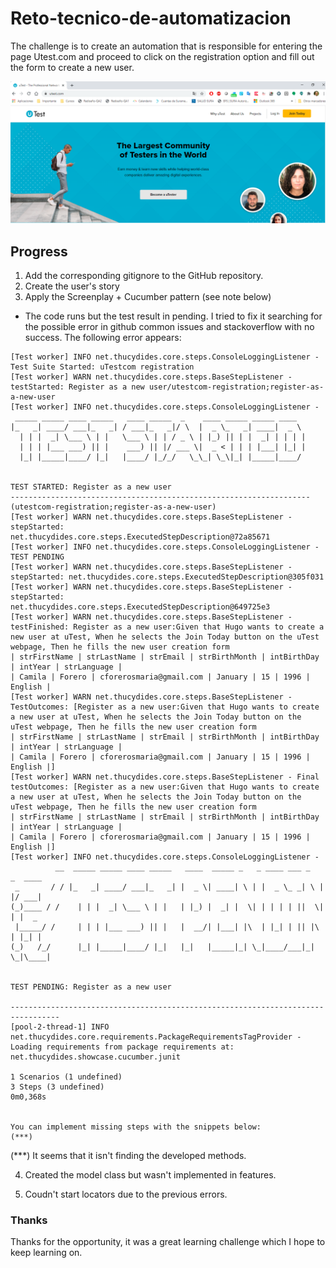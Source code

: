 # Reto-tecnico-de-automatizacion
The challenge is to create an automation that is responsible for entering the page Utest.com and proceed to click on the registration option and fill out the form to create a new user.

<img src="src/utestPage.png" alt="utestPage" width="700"> 

## Progress
1. Add the corresponding gitignore to the GitHub repository.
2. Create the user's story
3. Apply the Screenplay + Cucumber pattern (see note below)
* The code runs but the test result in pending. I tried to fix it searching for the possible error in github common issues and stackoverflow with no success.
The following error appears:

```
[Test worker] INFO net.thucydides.core.steps.ConsoleLoggingListener - Test Suite Started: uTestcom registration
[Test worker] WARN net.thucydides.core.steps.BaseStepListener - testStarted: Register as a new user/utestcom-registration;register-as-a-new-user
[Test worker] INFO net.thucydides.core.steps.ConsoleLoggingListener - 
 _____ _____ ____ _____   ____ _____  _    ____ _____ _____ ____  
|_   _| ____/ ___|_   _| / ___|_   _|/ \  |  _ \_   _| ____|  _ \ 
  | | |  _| \___ \ | |   \___ \ | | / _ \ | |_) || | |  _| | | | |
  | | | |___ ___) || |    ___) || |/ ___ \|  _ < | | | |___| |_| |
  |_| |_____|____/ |_|   |____/ |_/_/   \_\_| \_\|_| |_____|____/ 
                                                                  

TEST STARTED: Register as a new user
-------------------------------------------------------------------(utestcom-registration;register-as-a-new-user)
[Test worker] WARN net.thucydides.core.steps.BaseStepListener - stepStarted: net.thucydides.core.steps.ExecutedStepDescription@72a85671
[Test worker] INFO net.thucydides.core.steps.ConsoleLoggingListener - TEST PENDING
[Test worker] WARN net.thucydides.core.steps.BaseStepListener - stepStarted: net.thucydides.core.steps.ExecutedStepDescription@305f031
[Test worker] WARN net.thucydides.core.steps.BaseStepListener - stepStarted: net.thucydides.core.steps.ExecutedStepDescription@649725e3
[Test worker] WARN net.thucydides.core.steps.BaseStepListener - testFinished: Register as a new user:Given that Hugo wants to create a new user at uTest, When he selects the Join Today button on the uTest webpage, Then he fills the new user creation form
| strFirstName | strLastName | strEmail | strBirthMonth | intBirthDay | intYear | strLanguage |
| Camila | Forero | cforerosmaria@gmail.com | January | 15 | 1996 | English |
[Test worker] WARN net.thucydides.core.steps.BaseStepListener - TestOutcomes: [Register as a new user:Given that Hugo wants to create a new user at uTest, When he selects the Join Today button on the uTest webpage, Then he fills the new user creation form
| strFirstName | strLastName | strEmail | strBirthMonth | intBirthDay | intYear | strLanguage |
| Camila | Forero | cforerosmaria@gmail.com | January | 15 | 1996 | English |]
[Test worker] WARN net.thucydides.core.steps.BaseStepListener - Final testOutcomes: [Register as a new user:Given that Hugo wants to create a new user at uTest, When he selects the Join Today button on the uTest webpage, Then he fills the new user creation form
| strFirstName | strLastName | strEmail | strBirthMonth | intBirthDay | intYear | strLanguage |
| Camila | Forero | cforerosmaria@gmail.com | January | 15 | 1996 | English |]
[Test worker] INFO net.thucydides.core.steps.ConsoleLoggingListener - 
          __  _____ _____ ____ _____   ____  _____ _   _ ____ ___ _   _  ____ 
 _       / / |_   _| ____/ ___|_   _| |  _ \| ____| \ | |  _ \_ _| \ | |/ ___|
(_)____ / /    | | |  _| \___ \ | |   | |_) |  _| |  \| | | | | ||  \| | |  _ 
 |_____/ /     | | | |___ ___) || |   |  __/| |___| |\  | |_| | || |\  | |_| |
(_)   /_/      |_| |_____|____/ |_|   |_|   |_____|_| \_|____/___|_| \_|\____|
                                                                                

TEST PENDING: Register as a new user

---------------------------------------------------------------------------------
[pool-2-thread-1] INFO net.thucydides.core.requirements.PackageRequirementsTagProvider - Loading requirements from package requirements at: net.thucydides.showcase.cucumber.junit

1 Scenarios (1 undefined)
3 Steps (3 undefined)
0m0,368s


You can implement missing steps with the snippets below:
(***)
```
(***) It seems that it isn't finding the developed methods.

4. Created the model class but wasn't implemented in features.

5. Coudn't start locators due to the previous errors.

### Thanks
Thanks for the opportunity, it was a great learning challenge which I hope to keep learning on.
